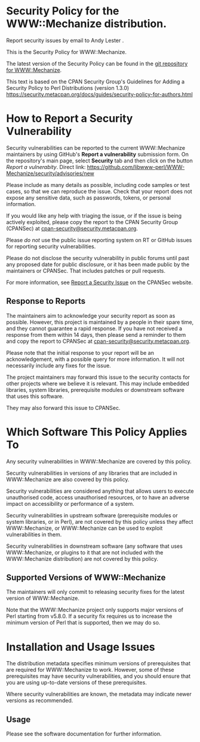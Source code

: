 # Security Policy for the WWW::Mechanize distribution.

Report security issues by email to Andy Lester <andy at petdance.com>.

This is the Security Policy for WWW::Mechanize.

The latest version of the Security Policy can be found in the
[git repository for WWW::Mechanize](https://github.com/libwww-perl/WWW-Mechanize/blob/main/SECURITY.md).

This text is based on the CPAN Security Group's Guidelines for Adding
a Security Policy to Perl Distributions (version 1.3.0)
https://security.metacpan.org/docs/guides/security-policy-for-authors.html

# How to Report a Security Vulnerability

Security vulnerabilities can be reported to the current WWW::Mechanize
maintainers by using GitHub's **Report a vulnerability** submission form.
On the repository's main page, select **Security** tab and then
click on the button *Report a vulnerabity*.
Direct link: https://github.com/libwww-perl/WWW-Mechanize/security/advisories/new

Please include as many details as possible, including code samples
or test cases, so that we can reproduce the issue.  Check that your
report does not expose any sensitive data, such as passwords,
tokens, or personal information.

If you would like any help with triaging the issue, or if the issue
is being actively exploited, please copy the report to the CPAN
Security Group (CPANSec) at <cpan-security@security.metacpan.org>.

Please *do not* use the public issue reporting system on RT or
GitHub issues for reporting security vulnerabilities.

Please do not disclose the security vulnerability in public forums
until past any proposed date for public disclosure, or it has been
made public by the maintainers or CPANSec.  That includes patches or
pull requests.

For more information, see
[Report a Security Issue](https://security.metacpan.org/docs/report.html)
on the CPANSec website.

## Response to Reports

The maintainers aim to acknowledge your security report as soon as
possible.  However, this project is maintained by a people in
their spare time, and they cannot guarantee a rapid response.  If you
have not received a response from them within 14 days, then
please send a reminder to them and copy the report to CPANSec at
<cpan-security@security.metacpan.org>.

Please note that the initial response to your report will be an
acknowledgement, with a possible query for more information.  It
will not necessarily include any fixes for the issue.

The project maintainers may forward this issue to the security
contacts for other projects where we believe it is relevant.  This
may include embedded libraries, system libraries, prerequisite
modules or downstream software that uses this software.

They may also forward this issue to CPANSec.

# Which Software This Policy Applies To

Any security vulnerabilities in WWW::Mechanize are covered by this policy.

Security vulnerabilities in versions of any libraries that are
included in WWW::Mechanize are also covered by this policy.

Security vulnerabilities are considered anything that allows users
to execute unauthorised code, access unauthorised resources, or to
have an adverse impact on accessibility or performance of a system.

Security vulnerabilities in upstream software (prerequisite modules
or system libraries, or in Perl), are not covered by this policy
unless they affect WWW::Mechanize, or WWW::Mechanize can
be used to exploit vulnerabilities in them.

Security vulnerabilities in downstream software (any software that
uses WWW::Mechanize, or plugins to it that are not included with the
WWW::Mechanize distribution) are not covered by this policy.

## Supported Versions of WWW::Mechanize

The maintainers will only commit to releasing security fixes for
the latest version of WWW::Mechanize.

Note that the WWW::Mechanize project only supports major versions of Perl
starting from v5.8.0.  If a security fix requires us to increase
the minimum version of Perl that is supported, then we may do so.

# Installation and Usage Issues

The distribution metadata specifies minimum versions of
prerequisites that are required for WWW::Mechanize to work.  However, some
of these prerequisites may have security vulnerabilities, and you
should ensure that you are using up-to-date versions of these
prerequisites.

Where security vulnerabilities are known, the metadata may indicate
newer versions as recommended.

## Usage

Please see the software documentation for further information.
